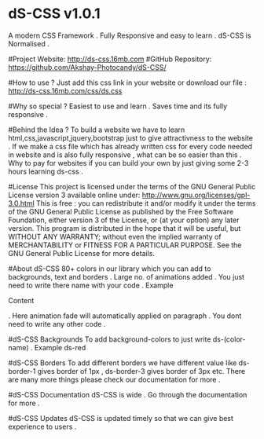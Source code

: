 # dS-CSS v1.0.1
A modern CSS Framework .
Fully Responsive and easy to learn .
dS-CSS is Normalised .

#Project Website: http://ds-css.16mb.com
#GitHub Repository: https://github.com/Akshay-Photocandy/dS-CSS/

#How to use ?
Just add this css link in your website or download our file : http://ds-css.16mb.com/css/ds.css

#Why so special ?
Easiest to use and learn . Saves time and its fully responsive .

#Behind the Idea ?
To build a website we have to learn html,css,javascript,jquery,bootstrap just to give attractivness to the website . If we make a css file which has already written css for every code needed in website and is also fully responsive , what can be so easier than this . Why to pay for websites if you can build your own by just giving some 2-3 hours learning ds-css .

#License
This project is licensed under the terms of the GNU General Public License version 3 available online under:
http://www.gnu.org/licenses/gpl-3.0.html
This is free : you can redistribute it and/or modify it under the terms of the GNU General Public License as published by the Free Software Foundation, either version 3 of the License, or (at your option) any later version.
This program is distributed in the hope that it will be useful, but WITHOUT ANY WARRANTY; without even the implied warranty of MERCHANTABILITY or FITNESS FOR A PARTICULAR PURPOSE. See the GNU General Public License for more details.

#About dS-CSS
80+ colors in our library which you can add to backgrounds, text and borders . Large no. of animations added . You just need to write there name with your code . Example <p class="animate fade">Content</p> . Here animation fade will automatically applied on paragraph . You dont need to write any other code .

#dS-CSS Backgrounds
To add background-colors to just write ds-(color-name) . Example ds-red

#dS-CSS Borders
To add different borders we have different value like ds-border-1 gives border of 1px , ds-border-3 gives border of 3px etc. There are many more things please check our documentation for more .

#dS-CSS Documentation
dS-CSS is wide . Go through the documentation for more .

#dS-CSS Updates
dS-CSS is updated timely so that we can give best experience to users .
